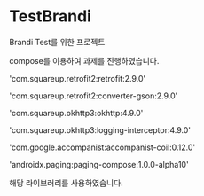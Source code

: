 # TestBrandi
Brandi Test를 위한 프로젝트

compose를 이용하여 과제를 진행하였습니다.

'com.squareup.retrofit2:retrofit:2.9.0'


'com.squareup.retrofit2:converter-gson:2.9.0'


'com.squareup.okhttp3:okhttp:4.9.0'


'com.squareup.okhttp3:logging-interceptor:4.9.0'


'com.google.accompanist:accompanist-coil:0.12.0'


'androidx.paging:paging-compose:1.0.0-alpha10'



해당 라이브러리를 사용하였습니다.
